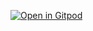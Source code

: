 
[![Open in Gitpod](https://gitpod.io/button/open-in-gitpod.svg)](https://gitpod.io/#https://github.com/SKalt/code-challenge-python-environment.git)
